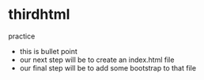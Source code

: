 # thirdhtml
practice

- this is bullet point
- our next step will be to create an index.html file
- our final step will be to add some bootstrap to that file
